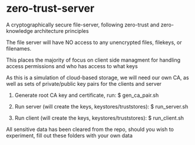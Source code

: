 # zero-trust-server
A cryptographically secure file-server, following zero-trust and zero-knowledge architecture principles

The file server will have NO access to any unencrypted files, filekeys, or filenames.

This places the majority of focus on client side managment for handling access permissions and who has access to what keys

As this is a simulation of cloud-based storage, we will need our own CA, as well as sets of private/public key pairs for the clients and server

1. Generate root CA key and certificate, run:
    $ gen_ca_pair.sh

2. Run server (will create the keys, keystores/truststores):
    $ run_server.sh

3. Run client (will create the keys, keystores/truststores):
    $ run_client.sh

All sensitive data has been cleared from the repo, should you wish to experiment, fill out these folders with your own data 